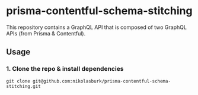 # prisma-contentful-schema-stitching

This repository contains a GraphQL API that is composed of two GraphQL APIs (from Prisma & Contentful).

## Usage

### 1. Clone the repo & install dependencies

```
git clone git@github.com:nikolasburk/prisma-contentful-schema-stitching.git
```